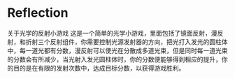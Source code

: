 # Reflection
关于光学的反射小游戏
这是一个简单的光学小游戏，里面包括了镜面反射，漫反射，和折射三个反射组件，你需要控制光源发射器的方向，把光打入发光的圆柱体中，每一道光都有分数，漫反射可以使光在分散成多道光束，但是同时每一道光束的分数会有所减少，当光射入发光圆柱体时，你的分数便能够得到相应的提升，你的目的是在有限的发射次数中，达成目标分数，以获得游戏胜利。
